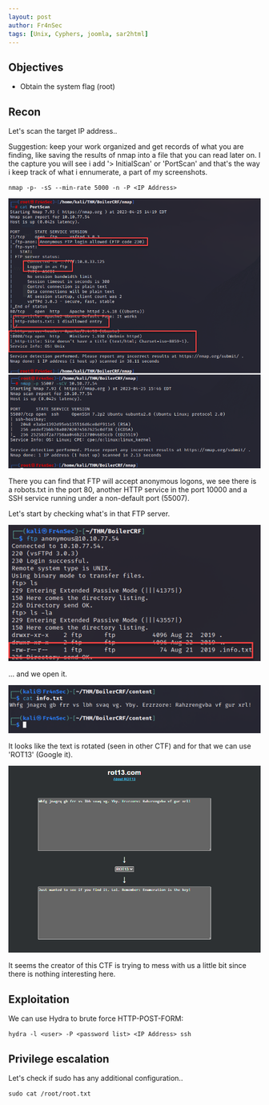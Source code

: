 ```yaml
---
layout: post
author: Fr4nSec
tags: [Unix, Cyphers, joomla, sar2html]
---
```


## Objectives

- Obtain the system flag (root)

## Recon

Let's scan the target IP address.. 

Suggestion: keep your work organized and get records of what you are finding, like saving the results of nmap into a file that you can read later on. I the capture you will see i add '> InitialScan' or 'PortScan' and that's the way i keep track of what i ennumerate, a part of my screenshots.

```
nmap -p- -sS --min-rate 5000 -n -P <IP Address>
```

![screenshot1](/images/Boiler/1.png)
![screenshot1](/images/Boiler/2.png)

There you can find that FTP will accept anonymous logons, we see there is a robots.txt in the port 80, another HTTP service in the port 10000 and a SSH service running under a non-default port (55007).

Let's start by checking what's in that FTP server.

![screenshot1](/images/Boiler/3.png)

... and we open it.

![screenshot1](/images/Boiler/4.png)

It looks like the text is rotated (seen in other CTF) and for that we can use 'ROT13' (Google it).

![screenshot1](/images/Boiler/5.png)

It seems the creator of this CTF is trying to mess with us a little bit since there is nothing interesting here.



## Exploitation

We can use Hydra to brute force HTTP-POST-FORM:


```
hydra -l <user> -P <password list> <IP Address> ssh
```



## Privilege escalation

Let's check if sudo has any additional configuration..

```
sudo cat /root/root.txt
```
